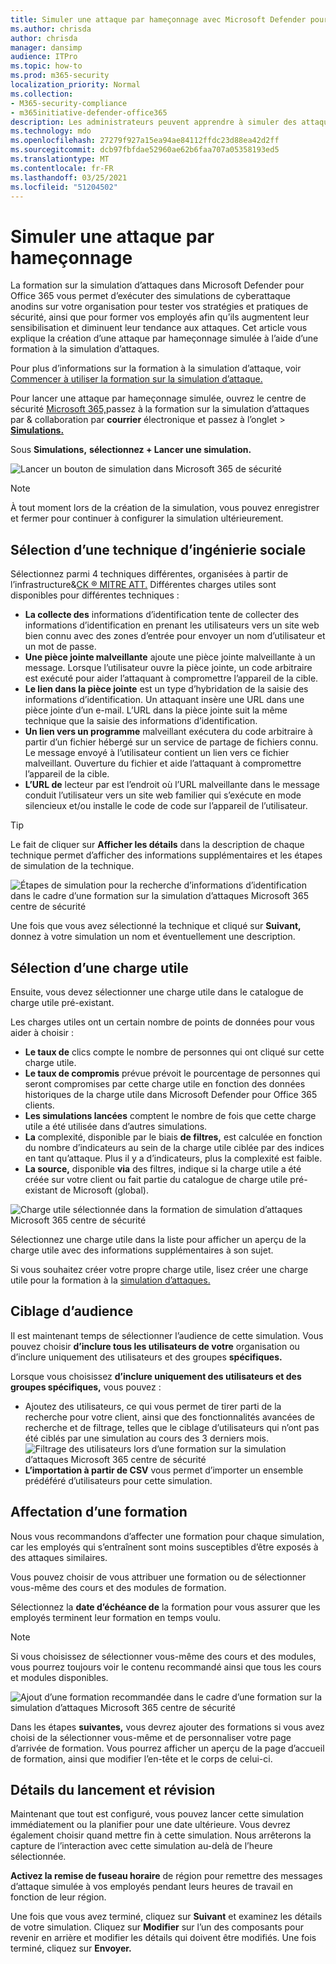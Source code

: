 ```yaml
---
title: Simuler une attaque par hameçonnage avec Microsoft Defender pour Office 365
ms.author: chrisda
author: chrisda
manager: dansimp
audience: ITPro
ms.topic: how-to
ms.prod: m365-security
localization_priority: Normal
ms.collection:
- M365-security-compliance
- m365initiative-defender-office365
description: Les administrateurs peuvent apprendre à simuler des attaques par hameçonnage et à former leurs utilisateurs à la prévention du hameçonnage à l’aide d’une formation sur la simulation d’attaques dans Microsoft Defender Office 365.
ms.technology: mdo
ms.openlocfilehash: 27279f927a15ea94ae84112ffdc23d88ea42d2ff
ms.sourcegitcommit: dcb97fbfdae52960ae62b6faa707a05358193ed5
ms.translationtype: MT
ms.contentlocale: fr-FR
ms.lasthandoff: 03/25/2021
ms.locfileid: "51204502"
---
```

# <a name="simulate-a-phishing-attack"></a>Simuler une attaque par hameçonnage

La formation sur la simulation d’attaques dans Microsoft Defender pour Office 365 vous permet d’exécuter des simulations de cyberattaque anodins sur votre organisation pour tester vos stratégies et pratiques de sécurité, ainsi que pour former vos employés afin qu’ils augmentent leur sensibilisation et diminuent leur tendance aux attaques. Cet article vous explique la création d’une attaque par hameçonnage simulée à l’aide d’une formation à la simulation d’attaques.

Pour plus d’informations sur la formation à la simulation d’attaque, voir [Commencer à utiliser la formation sur la simulation d’attaque.](attack-simulation-training-get-started.md)

Pour lancer une attaque par hameçonnage simulée, ouvrez le centre de sécurité [Microsoft 365,](https://security.microsoft.com/)passez à la formation sur la simulation d’attaques par & collaboration par **courrier** électronique et passez à l’onglet \>  [**Simulations.**](https://security.microsoft.com/attacksimulator?viewid=simulations)

Sous **Simulations,** **sélectionnez + Lancer une simulation.**

![Lancer un bouton de simulation dans Microsoft 365 de sécurité](../../media/attack-sim-preview-launch.png)

> [!NOTE]
> À tout moment lors de la création de la simulation, vous pouvez enregistrer et fermer pour continuer à configurer la simulation ultérieurement.

## <a name="selecting-a-social-engineering-technique"></a>Sélection d’une technique d’ingénierie sociale

Sélectionnez parmi 4 techniques différentes, organisées à partir de l’infrastructure&[CK ® MITRE ATT.](https://attack.mitre.org/techniques/enterprise/) Différentes charges utiles sont disponibles pour différentes techniques :

- **La collecte des** informations d’identification tente de collecter des informations d’identification en prenant les utilisateurs vers un site web bien connu avec des zones d’entrée pour envoyer un nom d’utilisateur et un mot de passe.
- **Une pièce jointe malveillante** ajoute une pièce jointe malveillante à un message. Lorsque l’utilisateur ouvre la pièce jointe, un code arbitraire est exécuté pour aider l’attaquant à compromettre l’appareil de la cible.
- **Le lien dans la pièce jointe** est un type d’hybridation de la saisie des informations d’identification. Un attaquant insère une URL dans une pièce jointe d’un e-mail. L’URL dans la pièce jointe suit la même technique que la saisie des informations d’identification.
- **Un lien vers un programme** malveillant exécutera du code arbitraire à partir d’un fichier hébergé sur un service de partage de fichiers connu. Le message envoyé à l’utilisateur contient un lien vers ce fichier malveillant. Ouverture du fichier et aide l’attaquant à compromettre l’appareil de la cible.
- **L’URL de** lecteur par est l’endroit où l’URL malveillante dans le message conduit l’utilisateur vers un site web familier qui s’exécute en mode silencieux et/ou installe le code de code sur l’appareil de l’utilisateur.

> [!TIP]
> Le fait de cliquer sur **Afficher les détails** dans la description de chaque technique permet d’afficher des informations supplémentaires et les étapes de simulation de la technique.
>
> ![Étapes de simulation pour la recherche d’informations d’identification dans le cadre d’une formation sur la simulation d’attaques Microsoft 365 centre de sécurité](../../media/attack-sim-preview-sim-steps.png)

Une fois que vous avez sélectionné la technique et cliqué sur **Suivant,** donnez à votre simulation un nom et éventuellement une description.

## <a name="selecting-a-payload"></a>Sélection d’une charge utile

Ensuite, vous devez sélectionner une charge utile dans le catalogue de charge utile pré-existant.

Les charges utiles ont un certain nombre de points de données pour vous aider à choisir :

- **Le taux de** clics compte le nombre de personnes qui ont cliqué sur cette charge utile.
- **Le taux de compromis** prévue prévoit le pourcentage de personnes qui seront compromises par cette charge utile en fonction des données historiques de la charge utile dans Microsoft Defender pour Office 365 clients.
- **Les simulations lancées** comptent le nombre de fois que cette charge utile a été utilisée dans d’autres simulations.
- **La** complexité, disponible par le biais **de filtres,** est calculée en fonction du nombre d’indicateurs au sein de la charge utile ciblée par des indices en tant qu’attaque. Plus il y a d’indicateurs, plus la complexité est faible.
- **La source,** disponible **via** des filtres, indique si la charge utile a été créée sur votre client ou fait partie du catalogue de charge utile pré-existant de Microsoft (global).

![Charge utile sélectionnée dans la formation de simulation d’attaques Microsoft 365 centre de sécurité](../../media/attack-sim-preview-select-payload.png)

Sélectionnez une charge utile dans la liste pour afficher un aperçu de la charge utile avec des informations supplémentaires à son sujet.

Si vous souhaitez créer votre propre charge utile, lisez créer une charge utile pour la formation à la [simulation d’attaques.](attack-simulation-training-payloads.md)

## <a name="audience-targeting"></a>Ciblage d’audience

Il est maintenant temps de sélectionner l’audience de cette simulation. Vous pouvez choisir **d’inclure tous les utilisateurs de votre** organisation ou d’inclure uniquement des utilisateurs et des groupes **spécifiques.**

Lorsque vous choisissez **d’inclure uniquement des utilisateurs et des groupes spécifiques,** vous pouvez :

- Ajoutez des utilisateurs, ce qui vous permet de tirer parti de la recherche pour votre client, ainsi que des fonctionnalités avancées de recherche et de filtrage, telles que le ciblage d’utilisateurs qui n’ont pas été ciblés par une simulation au cours des 3 derniers mois.
  ![Filtrage des utilisateurs lors d’une formation sur la simulation d’attaques Microsoft 365 centre de sécurité](../../media/attack-sim-preview-user-targeting.png)
- **L’importation à partir de CSV** vous permet d’importer un ensemble prédéféré d’utilisateurs pour cette simulation.

## <a name="assigning-training"></a>Affectation d’une formation

Nous vous recommandons d’affecter une formation pour chaque simulation, car les employés qui s’entraînent sont moins susceptibles d’être exposés à des attaques similaires.

Vous pouvez choisir de vous attribuer une formation ou de sélectionner vous-même des cours et des modules de formation.

Sélectionnez la **date d’échéance de** la formation pour vous assurer que les employés terminent leur formation en temps voulu.

> [!NOTE]
> Si vous choisissez de sélectionner vous-même des cours et des modules, vous pourrez toujours voir le contenu recommandé ainsi que tous les cours et modules disponibles.
>
> ![Ajout d’une formation recommandée dans le cadre d’une formation sur la simulation d’attaques Microsoft 365 centre de sécurité](../../media/attack-sim-preview-add-training.png)

Dans les étapes **suivantes,** vous devrez ajouter des formations si vous avez choisi de la sélectionner vous-même et de personnaliser votre page d’arrivée de formation. Vous pourrez afficher un aperçu de la page d’accueil de formation, ainsi que modifier l’en-tête et le corps de celui-ci.

## <a name="launch-details-and-review"></a>Détails du lancement et révision

Maintenant que tout est configuré, vous pouvez lancer cette simulation immédiatement ou la planifier pour une date ultérieure. Vous devrez également choisir quand mettre fin à cette simulation. Nous arrêterons la capture de l’interaction avec cette simulation au-delà de l’heure sélectionnée.

**Activez la remise de fuseau horaire** de région pour remettre des messages d’attaque simulée à vos employés pendant leurs heures de travail en fonction de leur région.

Une fois que vous avez terminé, cliquez sur **Suivant** et examinez les détails de votre simulation. Cliquez sur **Modifier** sur l’un des composants pour revenir en arrière et modifier les détails qui doivent être modifiés. Une fois terminé, cliquez sur **Envoyer.**
